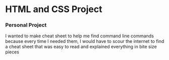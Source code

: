 # HTML and CSS Project
### Personal Project

I wanted to make cheat sheet to help me find command line commands because every time I needed them, I would have to scour the internet to find a cheat sheet that was easy to read and explained everything in bite size pieces